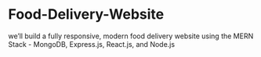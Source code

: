 # Food-Delivery-Website
 we’ll build a fully responsive, modern food delivery website using the MERN Stack - MongoDB, Express.js, React.js, and Node.js 
